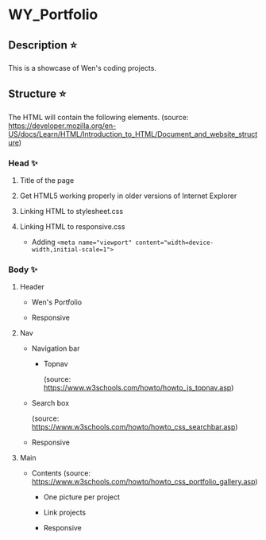 # WY_Portfolio

## Description :star:

This is a showcase of Wen's coding projects.

## Structure :star:

The HTML will contain the following elements. (source: https://developer.mozilla.org/en-US/docs/Learn/HTML/Introduction_to_HTML/Document_and_website_structure)

### Head :sparkles:

  1. Title of the page

  2. Get HTML5 working properly in older versions of Internet
  Explorer

  3. Linking HTML to stylesheet.css

  4. Linking HTML to responsive.css

      * Adding `<meta name="viewport" content="width=device-width,initial-scale=1">`

### Body :sparkles:

  1. Header

      * Wen's Portfolio

      * Responsive

  2. Nav

      * Navigation bar

        * Topnav

          (source: https://www.w3schools.com/howto/howto_js_topnav.asp)

      * Search box

        (source: https://www.w3schools.com/howto/howto_css_searchbar.asp)

      * Responsive

  3. Main

      * Contents (source: https://www.w3schools.com/howto/howto_css_portfolio_gallery.asp)

        * One picture per project

        * Link projects

        * Responsive
